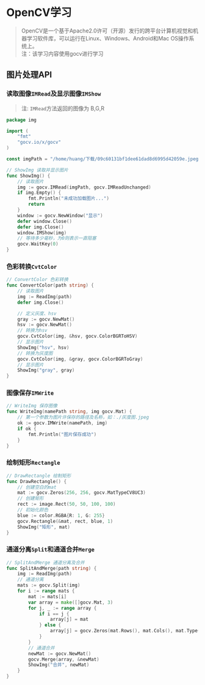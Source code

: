 # OpenCV学习

> OpenCV是一个基于Apache2.0许可（开源）发行的跨平台计算机视觉和机器学习软件库，可以运行在Linux、Windows、Android和Mac OS操作系统上。    
> 注：该学习内容使用gocv进行学习
## 图片处理API

### 读取图像`IMRead`及显示图像`IMShow`

> 注: `IMRead`方法返回的图像为 B,G,R

```go
package img

import (
	"fmt"
	"gocv.io/x/gocv"
)

const imgPath = "/home/huang/下载/09c60131bf1dee61dad8d6995d42059e.jpeg"

// ShowImg 读取并显示图片
func ShowImg() {
	// 读取图片
	img := gocv.IMRead(imgPath, gocv.IMReadUnchanged)
	if img.Empty() {
		fmt.Println("未成功加载图片...")
		return
	}
	window := gocv.NewWindow("显示")
	defer window.Close()
	defer img.Close()
	window.IMShow(img)
	// 等待多少毫秒，为0则表示一直阻塞
	gocv.WaitKey(0)
}
```

### 色彩转换`CvtColor`

```go
// ConvertColor 色彩转换
func ConvertColor(path string) {
	// 读取图片
	img := ReadImg(path)
	defer img.Close()

	// 定义灰度、hsv
	gray := gocv.NewMat()
	hsv := gocv.NewMat()
	// 转换为hsv
	gocv.CvtColor(img, &hsv, gocv.ColorBGRToHSV)
	// 显示图片
	ShowImg("hsv", hsv)
	// 转换为灰度图
	gocv.CvtColor(img, &gray, gocv.ColorBGRToGray)
	// 显示图片
	ShowImg("gray", gray)
}
```

### 图像保存`IMWrite`
```go
// WriteImg 保存图像
func WriteImg(namePath string, img gocv.Mat) {
	// 第一个参数为图片许保存的路径及名称，如：./灰度图.jpeg
	ok := gocv.IMWrite(namePath, img)
	if ok {
		fmt.Println("图片保存成功")
	}
}
```

### 绘制矩形`Rectangle`
```go
// DrawRectangle 绘制矩形
func DrawRectangle() {
	// 创建空白的mat
	mat := gocv.Zeros(256, 256, gocv.MatTypeCV8UC3)
	// 创建矩形
	rect := image.Rect(50, 50, 100, 100)
	// 初始化颜色
	blue := color.RGBA{R: 1, G: 255}
	gocv.Rectangle(&mat, rect, blue, 1)
	ShowImg("矩形", mat)
}
```

### 通道分离`Split`和通道合并`Merge`
```go
// SplitAndMerge 通道分离及合并
func SplitAndMerge(path string) {
	img := ReadImg(path)
	// 通道分离
	mats := gocv.Split(img)
	for i := range mats {
		mat := mats[i]
		var array = make([]gocv.Mat, 3)
		for j, _ := range array {
			if i == j {
				array[j] = mat
			} else {
				array[j] = gocv.Zeros(mat.Rows(), mat.Cols(), mat.Type())
			}
		}
		// 通道合并
		newMat := gocv.NewMat()
		gocv.Merge(array, &newMat)
		ShowImg("合并", newMat)
	}
}
```